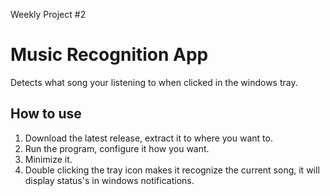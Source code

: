 Weekly Project #2
# Music Recognition App
Detects what song your listening to when clicked in the windows tray.

## How to use
1. Download the latest release, extract it to where you want to.
2. Run the program, configure it how you want.
3. Minimize it.
4. Double clicking the tray icon makes it recognize the current song, it will display status's in windows notifications.
